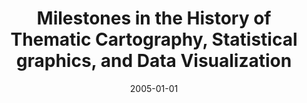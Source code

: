 ---
date: 2005-01-01
title: Milestones in the History of Thematic Cartography, Statistical graphics, and Data Visualization
source: Department of Mathematics, York University
sourceUrl: http://www.math.yorku.ca/SCS/Gallery/milestone/sec10.html
pdfLink: 20050101-borner-exhibit-yorkuniv.pdf
---
